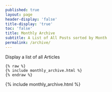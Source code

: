 ```yaml
---
published: true
layout: page
header-display: 'false'
title-display: 'true'
toc: 'false'
title: Monthly Archive
subtitle: A List of All Posts sorted by Month
permalink: /archive/
---
```

Display a list of all Articles

```
{% raw %}
{% include monthly_archive.html %}
{% endraw %}
```

{% include monthly_archive.html %}